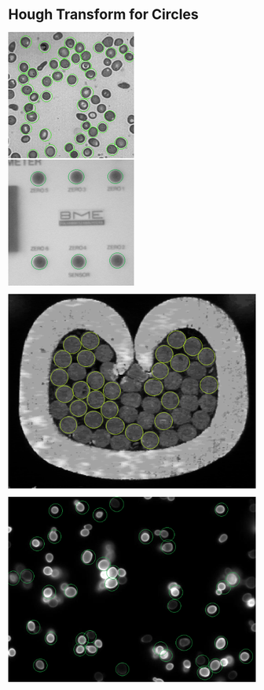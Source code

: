 # Hough Transform for Circles

![plot](https://github.com/SaraFattouh/Hough-Transform-for-Circles/blob/main/Output%20Samples/blood.png) ![plot](https://github.com/SaraFattouh/Hough-Transform-for-Circles/blob/main/Output%20Samples/circles.png)


![plot](https://github.com/SaraFattouh/Hough-Transform-for-Circles/blob/main/Output%20Samples/cable.png)



![plot](https://github.com/SaraFattouh/Hough-Transform-for-Circles/blob/main/Output%20Samples/cells.png)
